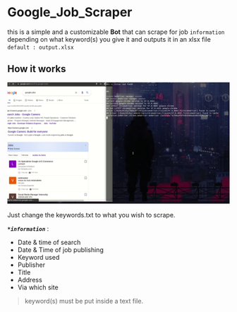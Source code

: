 # Google_Job_Scraper

this is a simple and a customizable **Bot** that can scrape for job `information` depending on what keyword(s) you give it and outputs it in an xlsx file `default : output.xlsx`

 ## How it works
 ![script running](./example.gif)


Just change the keywords.txt to what you wish to scrape.

***`*information`*** :

 - Date & time of search
 - Date & Time of job publishing
 - Keyword used
 - Publisher
 - Title
 - Address
 - Via which site

> keyword(s) must be put inside a text file.

